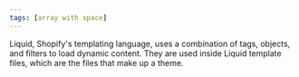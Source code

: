 ```yaml
---
tags: [array with space]
---
```

Liquid, Shopify's templating language, uses a combination of tags, objects, and filters to load dynamic content. They are used inside Liquid template files, which are the files that make up a theme.